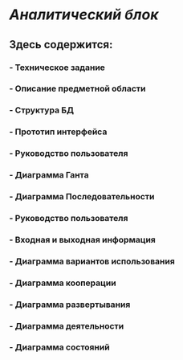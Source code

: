# *Аналитический блок*
## Здесь содержится: 
### - Техническое задание
### - Описание предметной области
### - Структура БД
### - Прототип интерфейса
### - Руководство пользователя
### - Диаграмма Ганта
### - Диаграмма Последовательности
### - Руководство пользователя
### - Входная и выходная информация
### - Диаграмма вариантов использования
### - Диаграмма кооперации
### - Диаграмма развертывания
### - Диаграмма деятельности
### - Диаграмма состояний
